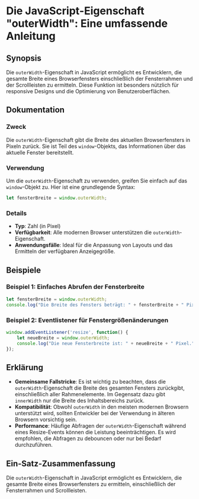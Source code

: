 <!--
Meta Description: # Die JavaScript-Eigenschaft "outerWidth": Eine umfassende Anleitung ## Synopsis Die `outerWidth`-Eigenschaft in JavaScript ermöglicht es Entwicklern,...
Meta Keywords: die, outerwidth, eigenschaft, der, javascript
-->

# Die JavaScript-Eigenschaft "outerWidth": Eine umfassende Anleitung

## Synopsis
Die `outerWidth`-Eigenschaft in JavaScript ermöglicht es Entwicklern, die gesamte Breite eines Browserfensters einschließlich der Fensterrahmen und der Scrollleisten zu ermitteln. Diese Funktion ist besonders nützlich für responsive Designs und die Optimierung von Benutzeroberflächen.

## Dokumentation
### Zweck
Die `outerWidth`-Eigenschaft gibt die Breite des aktuellen Browserfensters in Pixeln zurück. Sie ist Teil des `window`-Objekts, das Informationen über das aktuelle Fenster bereitstellt.

### Verwendung
Um die `outerWidth`-Eigenschaft zu verwenden, greifen Sie einfach auf das `window`-Objekt zu. Hier ist eine grundlegende Syntax:

```javascript
let fensterBreite = window.outerWidth;
```

### Details
- **Typ**: Zahl (in Pixel)
- **Verfügbarkeit**: Alle modernen Browser unterstützen die `outerWidth`-Eigenschaft.
- **Anwendungsfälle**: Ideal für die Anpassung von Layouts und das Ermitteln der verfügbaren Anzeigegröße.

## Beispiele
### Beispiel 1: Einfaches Abrufen der Fensterbreite
```javascript
let fensterBreite = window.outerWidth;
console.log("Die Breite des Fensters beträgt: " + fensterBreite + " Pixel.");
```

### Beispiel 2: Eventlistener für Fenstergrößenänderungen
```javascript
window.addEventListener('resize', function() {
    let neueBreite = window.outerWidth;
    console.log("Die neue Fensterbreite ist: " + neueBreite + " Pixel.");
});
```

## Erklärung
- **Gemeinsame Fallstricke**: Es ist wichtig zu beachten, dass die `outerWidth`-Eigenschaft die Breite des gesamten Fensters zurückgibt, einschließlich aller Rahmenelemente. Im Gegensatz dazu gibt `innerWidth` nur die Breite des Inhaltsbereichs zurück.
- **Kompatibilität**: Obwohl `outerWidth` in den meisten modernen Browsern unterstützt wird, sollten Entwickler bei der Verwendung in älteren Browsern vorsichtig sein.
- **Performance**: Häufige Abfragen der `outerWidth`-Eigenschaft während eines Resize-Events können die Leistung beeinträchtigen. Es wird empfohlen, die Abfragen zu debouncen oder nur bei Bedarf durchzuführen.

## Ein-Satz-Zusammenfassung
Die `outerWidth`-Eigenschaft in JavaScript ermöglicht es Entwicklern, die gesamte Breite eines Browserfensters zu ermitteln, einschließlich der Fensterrahmen und Scrollleisten.